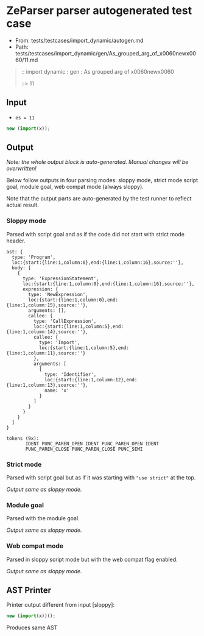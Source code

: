 # ZeParser parser autogenerated test case

- From: tests/testcases/import_dynamic/autogen.md
- Path: tests/testcases/import_dynamic/gen/As_grouped_arg_of_x0060newx0060/11.md

> :: import dynamic : gen : As grouped arg of x0060newx0060
>
> ::> 11

## Input

- `es = 11`

`````js
new (import(x));
`````

## Output

_Note: the whole output block is auto-generated. Manual changes will be overwritten!_

Below follow outputs in four parsing modes: sloppy mode, strict mode script goal, module goal, web compat mode (always sloppy).

Note that the output parts are auto-generated by the test runner to reflect actual result.

### Sloppy mode

Parsed with script goal and as if the code did not start with strict mode header.

`````
ast: {
  type: 'Program',
  loc:{start:{line:1,column:0},end:{line:1,column:16},source:''},
  body: [
    {
      type: 'ExpressionStatement',
      loc:{start:{line:1,column:0},end:{line:1,column:16},source:''},
      expression: {
        type: 'NewExpression',
        loc:{start:{line:1,column:0},end:{line:1,column:15},source:''},
        arguments: [],
        callee: {
          type: 'CallExpression',
          loc:{start:{line:1,column:5},end:{line:1,column:14},source:''},
          callee: {
            type: 'Import',
            loc:{start:{line:1,column:5},end:{line:1,column:11},source:''}
          },
          arguments: [
            {
              type: 'Identifier',
              loc:{start:{line:1,column:12},end:{line:1,column:13},source:''},
              name: 'x'
            }
          ]
        }
      }
    }
  ]
}

tokens (9x):
       IDENT PUNC_PAREN_OPEN IDENT PUNC_PAREN_OPEN IDENT
       PUNC_PAREN_CLOSE PUNC_PAREN_CLOSE PUNC_SEMI
`````

### Strict mode

Parsed with script goal but as if it was starting with `"use strict"` at the top.

_Output same as sloppy mode._

### Module goal

Parsed with the module goal.

_Output same as sloppy mode._

### Web compat mode

Parsed in sloppy script mode but with the web compat flag enabled.

_Output same as sloppy mode._

## AST Printer

Printer output different from input [sloppy]:

````js
new (import(x))();
````

Produces same AST
